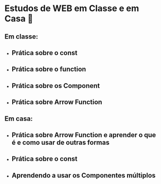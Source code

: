 # Estudos de WEB em Classe e em Casa 🚀 

## Em classe:

- ## Prática sobre o const
- ## Prática sobre o function
- ## Prática sobre os Component
- ## Prática sobre Arrow Function

## Em casa:

- ## Prática sobre Arrow Function e aprender o que é e como usar de outras formas
- ## Prática sobre o const
- ## Aprendendo a usar os Componentes múltiplos
